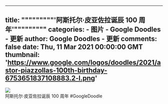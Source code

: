
---
title: """""""""'阿斯托尔·皮亚佐拉诞辰 100 周年'"""""""""
categories: 
    - 图片
    - Google Doodles - 更新
author: Google Doodles - 更新
comments: false
date: Thu, 11 Mar 2021 00:00:00 GMT
thumbnail: 'https://www.google.com/logos/doodles/2021/astor-piazzollas-100th-birthday-6753651837108883.2-l.png'
---

<div>   
<img src="https://www.google.com/logos/doodles/2021/astor-piazzollas-100th-birthday-6753651837108883.2-l.png" referrerpolicy="no-referrer"><br>阿斯托尔·皮亚佐拉诞辰 100 周年 #GoogleDoodle  
</div>
            